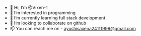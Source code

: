 - 👋 Hi, I’m @Vixen-1
- 👀 I’m interested in programming
- 🌱 I’m currently learning full stack development
- 💞️ I’m looking to collaborate on github
- 📫 You can reach me on - ayushisaxena24111999@gmail.com

<!---
Vixen-1/Vixen-1 is a ✨ special ✨ repository because its `README.md` (this file) appears on your GitHub profile.
You can click the Preview link to take a look at your changes.
--->
